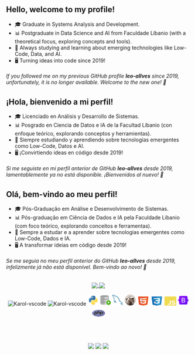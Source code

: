 <h2> Hello, welcome to my profile!</h2>

<ul>
  <li>🎓 Graduate in Systems Analysis and Development.</li>
  <li>📊 Postgraduate in Data Science and AI from Faculdade Líbanio (with a theoretical focus, exploring concepts and tools).</li>
  <li>🚀 Always studying and learning about emerging technologies like Low-Code, Data, and AI.</li>
  <li>🖥️ Turning ideas into code since 2019!</li>
</ul>

<h6> If you followed me on my previous GitHub profile <strong><em>leo-allves</em></strong> since 2019, unfortunately, it is no longer available. Welcome to the new one! 🫡</h6>

##

<h2> ¡Hola, bienvenido a mi perfil!</h2>

<ul>
 <li>🎓 Licenciado en Análisis y Desarrollo de Sistemas.</li>
 <li>📊 Posgrado en Ciencia de Datos e IA de la Facultad Líbanio (con enfoque teórico, explorando conceptos y herramientas).</li>
 <li>🚀 Siempre estudiando y aprendiendo sobre tecnologías emergentes como Low-Code, Datos e AI.</li>
 <li>🖥️ ¡Convirtiendo ideas en código desde 2019!</li>
</ul>

<h6> Si me seguiste en mi perfil anterior de GitHub <strong><em>leo-allves</em></strong> desde 2019, lamentablemente ya no está disponible. ¡Bienvenidos al nuevo! 🫡</h6>

##

<h2> Olá, bem-vindo ao meu perfil!</h2>

<ul>
 <li>🎓 Pós-Graduação em Análise e Desenvolvimento de Sistemas.</li>
 <li>📊 Pós-graduação em Ciência de Dados e IA pela Faculdade Líbanio (com foco teórico, explorando conceitos e ferramentas).</li>
 <li>🚀 Sempre a estudar e a aprender sobre tecnologias emergentes como Low-Code, Dados e IA.</li>
 <li>🖥️ A transformar ideias em código desde 2019!</li>
</ul>

<h6> Se me seguia no meu perfil anterior do GitHub <strong><em>leo-allves</em></strong> desde 2019, infelizmente já não está disponível. Bem-vindo ao novo! 🫡</h6>

##

<div align="center" display="inline-block">
  <a href="https://github.com/cunha-leo">
    <img align="center" src="https://github-readme-stats.vercel.app/api?username=cunha-leo&show_icons=true&theme=noctis_minimus&count_private=true"/>
  </a>
  <a href="https://github.com/cunha-leo">
    <img align="center" src="https://github-readme-stats.vercel.app/api/top-langs?username=cunha-leo&layout=compact&langs_count=8&theme=noctis_minimus"/>
  </a>
</div>
<br>
  
<div align="center"> 
  <img alt="Karol-vscode" height="25" width="33" src="https://cdn.jsdelivr.net/gh/devicons/devicon/icons/vscode/vscode-original.svg" />
  <img alt="Karol-vscode" height="25" width="33" src="https://raw.githubusercontent.com/microsoft/PowerBI-Icons/2bf1c982fb24528eee1559a96a25eb534c175cfd/SVG/Desktop.svg">
  <img alt="Karol-vscode" height="30" width="30" src="./img/python.png">
  <img alt="Karol-vscode" height="30" width="30" src="./img/sql.png">
  <img alt="Karol-vscode" height="30" width="30" src="./img/mysql.png">
  <img alt="Karol-vscode" height="30" width="30" src="./img/dbeaver.png">
  <img  alt="Karol-HTML" height="25" width="33" src="https://raw.githubusercontent.com/devicons/devicon/master/icons/html5/html5-original.svg">
  <img  alt="Karol-CSS" height="25" width="33" src="https://raw.githubusercontent.com/devicons/devicon/master/icons/css3/css3-original.svg">
  <img  alt="Karol-Js" height="25" width="33" src="https://raw.githubusercontent.com/devicons/devicon/master/icons/javascript/javascript-plain.svg">       
  <img alt="Karol-vscode" height="30" width="30" src="./img/bootstrap.png">  
  <img alt="Karol-vscode" height="35" width="35" src="./img/php.png">
</div>
  
  ##

<br> 
<div align="center"> 
  
  <a href="https://www.instagram.com/leonardoalves1192/" target="_blank"><img src="https://img.shields.io/badge/Instagram-E4405F?style=for-the-badge&logo=instagram&logoColor=white" target="_blank"></a>
  <a href = "mailto:leonardoallves1992@gmail.com"><img src="https://img.shields.io/badge/-Gmail-%23333?style=for-the-badge&logo=gmail&logoColor=white" target="_blank"></a>
  <a href="https://www.linkedin.com/in/leo-cunha-allves/" target="_blank"><img src="https://img.shields.io/badge/-LinkedIn-%230077B5?style=for-the-badge&logo=linkedin&logoColor=white" target="_blank"></a>
  
   ##
  
</div>
</div>
